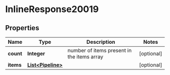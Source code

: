 # InlineResponse20019

## Properties
Name | Type | Description | Notes
------------ | ------------- | ------------- | -------------
**count** | **Integer** | number of items present in the items array |  [optional]
**items** | [**List&lt;Pipeline&gt;**](Pipeline.md) |  |  [optional]
